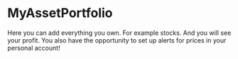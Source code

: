 # MyAssetPortfolio
Here you can add everything you own. For example stocks. And you will see your profit. You also have the opportunity to set up alerts for prices in your personal account!
